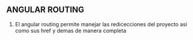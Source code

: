 ## ANGULAR ROUTING


1. El angular routing permite manejar las redicecciones del proyecto asi como sus href y demas de manera completa


